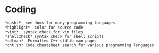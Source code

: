 # Coding
	*dasht*  see docs for many programming languages
	*highlight*  color for source code
	*vint*  syntax check for vim files
	*shellcheck* syntax check for shell scripts
	*sdtman*  Formatted C++ stdlib man pages
	*cht.sh* Code cheatsheet search for various programming languages
